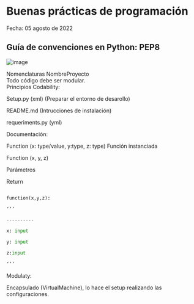 # Buenas prácticas de programación 

Fecha: 05 agosto de 2022 

## Guía de convenciones en Python: PEP8 

![image](https://user-images.githubusercontent.com/64289108/185692095-88ecc2eb-132c-49b4-8025-61a56309c622.png)

Nomenclaturas 
NombreProyecto   
Todo código debe ser modular.  
Principios 
Codability: 

Setup.py (xml) (Preparar el entorno de desarollo) 

README.md (Intrucciones de instalación) 

requeriments.py  (yml) 

Documentación: 

Function (x: type/value, y:type, z: type) Función instanciada  

Function (x, y, z) 

Parámetros 

Return  

``` python  

function(x,y,z): 

‘’’ 

---------- 

x: input 

y: input 

z:input  

‘’’ 

``` 

Modulaty:  

Encapsulado (VirtualMachine), lo hace el setup realizando las configuraciones.  
